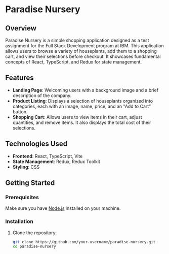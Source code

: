 # Paradise Nursery

## Overview

Paradise Nursery is a simple shopping application designed as a test assignment for the Full Stack Development program at IBM. This application allows users to browse a variety of houseplants, add them to a shopping cart, and view their selections before checkout. It showcases fundamental concepts of React, TypeScript, and Redux for state management.

## Features

- **Landing Page**: Welcoming users with a background image and a brief description of the company.
- **Product Listing**: Displays a selection of houseplants organized into categories, each with an image, name, price, and an "Add to Cart" button.
- **Shopping Cart**: Allows users to view items in their cart, adjust quantities, and remove items. It also displays the total cost of their selections.

## Technologies Used

- **Frontend**: React, TypeScript, Vite
- **State Management**: Redux, Redux Toolkit
- **Styling**: CSS

## Getting Started

### Prerequisites

Make sure you have [Node.js](https://nodejs.org/) installed on your machine.

### Installation

1. Clone the repository:

   ```bash
   git clone https://github.com/your-username/paradise-nursery.git
   cd paradise-nursery

